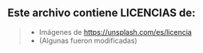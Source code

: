 ## Este archivo contiene LICENCIAS de:

> * Imágenes de https://unsplash.com/es/licencia
> * (Algunas fueron modificadas)
